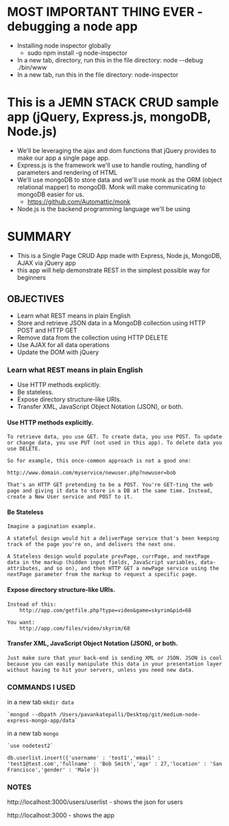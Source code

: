 # MOST IMPORTANT THING EVER - debugging a node app

* Installing node inspector globally
	* sudo npm install -g node-inspector
* In a new tab, directory, run this in the file directory: node --debug ./bin/www
* In a new tab, run this in the file directory: node-inspector

# This is a JEMN STACK CRUD sample app (jQuery, Express.js, mongoDB, Node.js)
* We'll be leveraging the ajax and dom functions that jQuery provides to make our app a single page app.
* Express.js is the framework we'll use to handle routing, handling of parameters and rendering of HTML
* We'll use mongoDB to store data and we'll use monk as the ORM (object relational mapper) to mongoDB. Monk will make communicating to mongoDB easier for us.
	* https://github.com/Automattic/monk
* Node.js is the backend programming language we'll be using

# SUMMARY
* This is a Single Page CRUD App made with Express, Node.js, MongoDB, AJAX via jQuery app
* this app will help demonstrate REST in the simplest possible way for beginners

## OBJECTIVES
* Learn what REST means in plain English
* Store and retrieve JSON data in a MongoDB collection using HTTP POST and HTTP GET
* Remove data from the collection using HTTP DELETE
* Use AJAX for all data operations
* Update the DOM with jQuery

### Learn what REST means in plain English

* Use HTTP methods explicitly.
* Be stateless.
* Expose directory structure-like URIs.
* Transfer XML, JavaScript Object Notation (JSON), or both.

#### Use HTTP methods explicitly.
	To retrieve data, you use GET. To create data, you use POST. To update or change data, you use PUT (not used in this app). To delete data you use DELETE.

	So for example, this once-common approach is not a good one:

	http://www.domain.com/myservice/newuser.php?newuser=bob

	That's an HTTP GET pretending to be a POST. You're GET-ting the web page and giving it data to store in a DB at the same time. Instead, create a New User service and POST to it.

#### Be Stateless
	Imagine a pagination example. 

	A stateful design would hit a deliverPage service that's been keeping track of the page you're on, and delivers the next one. 

	A Stateless design would populate prevPage, currPage, and nextPage data in the markup (hidden input fields, JavaScript variables, data- attributes, and so on), and then HTTP GET a newPage service using the nextPage parameter from the markup to request a specific page.

#### Expose directory structure-like URIs.
	Instead of this:
		http://app.com/getfile.php?type=video&game=skyrim&pid=68

	You want:
		http://app.com/files/video/skyrim/68

#### Transfer XML, JavaScript Object Notation (JSON), or both.
	Just make sure that your back-end is sending XML or JSON. JSON is cool because you can easily manipulate this data in your presentation layer without having to hit your servers, unless you need new data.


### COMMANDS I USED

in a new tab
	`mkdir data`

	`mongod --dbpath /Users/pavankatepalli/Desktop/git/medium-node-express-mongo-app/data`

in a new tab
	`mongo`

	`use nodetest2`

	db.userlist.insert({'username' : 'test1','email' : 'test1@test.com','fullname' : 'Bob Smith','age' : 27,'location' : 'San Francisco','gender' : 'Male'})

### NOTES

http://localhost:3000/users/userlist
	- shows the json for users

http://localhost:3000
	- shows the app
